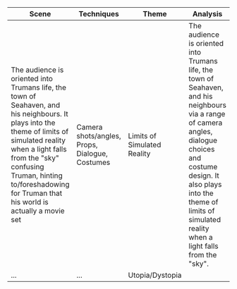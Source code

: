 | Scene | Techniques | Theme | Analysis |
| ---- | ---- | ---- | ---- |
| The audience is oriented into Trumans life, the town of Seahaven, and his neighbours. It plays into the theme of limits of simulated reality when a light falls from the "sky" confusing Truman, hinting to/foreshadowing for Truman that his world is actually a movie set | Camera shots/angles, Props, Dialogue, Costumes | Limits of Simulated Reality | The audience is oriented into Trumans life, the town of Seahaven, and his neighbours via a range of camera angles, dialogue choices and costume design. It also plays into the theme of limits of simulated reality when a light falls from the "sky". |
| ... | ... | Utopia/Dystopia |  |
